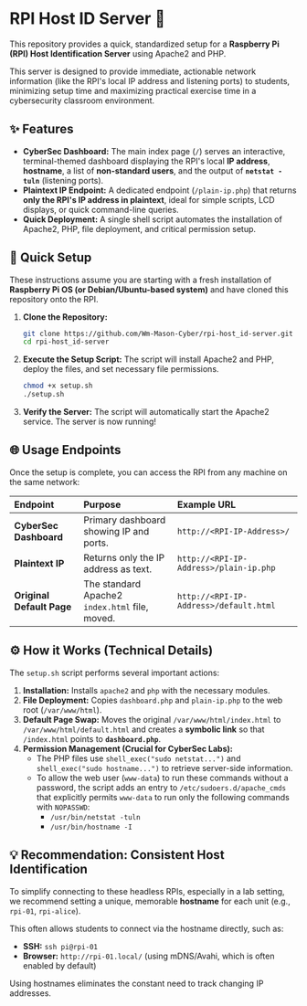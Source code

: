 # RPI Host ID Server 🤖

This repository provides a quick, standardized setup for a **Raspberry Pi (RPI) Host Identification Server** using Apache2 and PHP.

This server is designed to provide immediate, actionable network information (like the RPI's local IP address and listening ports) to students, minimizing setup time and maximizing practical exercise time in a cybersecurity classroom environment.

## ✨ Features

*   **CyberSec Dashboard:** The main index page (`/`) serves an interactive, terminal-themed dashboard displaying the RPI's local **IP address**, **hostname**, a list of **non-standard users**, and the output of **`netstat -tuln`** (listening ports).
*   **Plaintext IP Endpoint:** A dedicated endpoint (`/plain-ip.php`) that returns **only the RPI's IP address in plaintext**, ideal for simple scripts, LCD displays, or quick command-line queries.
*   **Quick Deployment:** A single shell script automates the installation of Apache2, PHP, file deployment, and critical permission setup.

## 🚀 Quick Setup

These instructions assume you are starting with a fresh installation of **Raspberry Pi OS (or Debian/Ubuntu-based system)** and have cloned this repository onto the RPI.

1.  **Clone the Repository:**
    ```bash
    git clone https://github.com/Wm-Mason-Cyber/rpi-host_id-server.git
    cd rpi-host_id-server
    ```

2.  **Execute the Setup Script:**
    The script will install Apache2 and PHP, deploy the files, and set necessary file permissions.
    ```bash
    chmod +x setup.sh
    ./setup.sh
    ```

3.  **Verify the Server:**
    The script will automatically start the Apache2 service. The server is now running!

## 🌐 Usage Endpoints

Once the setup is complete, you can access the RPI from any machine on the same network:

| Endpoint | Purpose | Example URL |
| :--- | :--- | :--- |
| **CyberSec Dashboard** | Primary dashboard showing IP and ports. | `http://<RPI-IP-Address>/` |
| **Plaintext IP** | Returns only the IP address as text. | `http://<RPI-IP-Address>/plain-ip.php` |
| **Original Default Page** | The standard Apache2 `index.html` file, moved. | `http://<RPI-IP-Address>/default.html` |

## ⚙️ How it Works (Technical Details)

The `setup.sh` script performs several important actions:

1.  **Installation:** Installs `apache2` and `php` with the necessary modules.
2.  **File Deployment:** Copies `dashboard.php` and `plain-ip.php` to the web root (`/var/www/html`).
3.  **Default Page Swap:** Moves the original `/var/www/html/index.html` to `/var/www/html/default.html` and creates a **symbolic link** so that `/index.html` points to **`dashboard.php`**.
4.  **Permission Management (Crucial for CyberSec Labs):**
    * The PHP files use `shell_exec("sudo netstat...")` and `shell_exec("sudo hostname...")` to retrieve server-side information.
    * To allow the web user (`www-data`) to run these commands without a password, the script adds an entry to `/etc/sudoers.d/apache_cmds` that explicitly permits `www-data` to run only the following commands with `NOPASSWD`:
        * `/usr/bin/netstat -tuln`
        * `/usr/bin/hostname -I`

## 💡 Recommendation: Consistent Host Identification

To simplify connecting to these headless RPIs, especially in a lab setting, we recommend setting a unique, memorable **hostname** for each unit (e.g., `rpi-01`, `rpi-alice`).

This often allows students to connect via the hostname directly, such as:

* **SSH:** `ssh pi@rpi-01`
* **Browser:** `http://rpi-01.local/` (using mDNS/Avahi, which is often enabled by default)

Using hostnames eliminates the constant need to track changing IP addresses.
